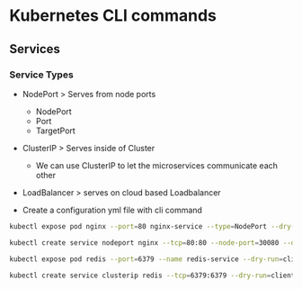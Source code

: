 # Kubernetes CLI commands

## Services

### Service Types

- NodePort > Serves from node ports

  - NodePort
  - Port
  - TargetPort

- ClusterIP > Serves inside of Cluster

  - We can use ClusterIP to let the microservices communicate each other

- LoadBalancer > serves on cloud based Loadbalancer

- Create a configuration yml file with cli command

```bash
kubectl expose pod nginx --port=80 nginx-service --type=NodePort --dry-run=client -o yaml

kubectl create service nodeport nginx --tcp=80:80 --node-port=30080 --dry-run=client -o yaml

kubectl expose pod redis --port=6379 --name redis-service --dry-run=client -o yaml

kubectl create service clusterip redis --tcp=6379:6379 --dry-run=client -o yaml
```
